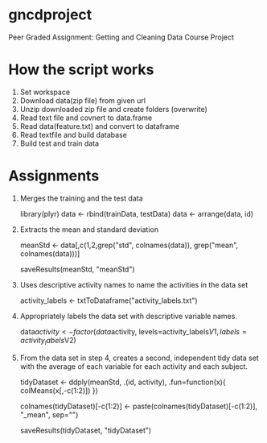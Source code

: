 # gncdproject
Peer Graded Assignment: Getting and Cleaning Data Course Project


# How the script works 
1. Set workspace
2. Download data(zip file) from given url
3. Unzip downloaded zip file and create folders (overwrite)
4. Read text file and covnert to data.frame
5. Read data(feature.txt) and convert to dataframe
6. Read textfile and build database
7. Build test and train data

# Assignments

1. Merges the training and the test data

    library(plyr)
    data <- rbind(trainData, testData)
    data <- arrange(data, id)

2. Extracts the mean and standard deviation

    meanStd <- data[,c(1,2,grep("std", colnames(data)), grep("mean", colnames(data)))]
    
    saveResults(meanStd, "meanStd")

3. Uses descriptive activity names to name the activities in the data set

    activity_labels <- txtToDataframe("activity_labels.txt")

4. Appropriately labels the data set with descriptive variable names. 

    data$activity <- factor(data$activity, levels=activity_labels$V1, labels=activity_labels$V2)

5. From the data set in step 4, creates a second, independent tidy data set with the average of each variable for each activity and each subject.

    tidyDataset <- ddply(meanStd, .(id, activity), .fun=function(x){ colMeans(x[,-c(1:2)]) })
    
    colnames(tidyDataset)[-c(1:2)] <- paste(colnames(tidyDataset)[-c(1:2)], "_mean", sep="")
    
    saveResults(tidyDataset, "tidyDataset")


